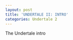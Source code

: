 ```yaml
---
layout: post
title: 'UNDERTALE II: INTRO'
categories: Undertale 2
---
```

The Undertale intro
<!--stackedit_data:
eyJoaXN0b3J5IjpbMzc5MDkzODA3XX0=
-->